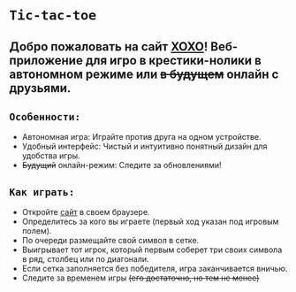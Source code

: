 # `Tic-tac-toe`

## Добро пожаловать на сайт [XOXO](neitoo.github.io/xoxo/ "Tic-tac-toe")! Веб-приложение для игро в крестики-нолики в автономном режиме или ~~в будущем~~ онлайн с друзьями.

## `Особенности:`
+ Автономная игра: Играйте против друга на одном устройстве.
+ Удобный интерфейс: Чистый и интуитивно понятный дизайн для удобства игры.
+ ~~Будущий~~ онлайн-режим: Следите за обновлениями! 

## `Как играть:`
+ Откройте [сайт](neitoo.github.io/xoxo/ "Tic-tac-toe") в своем браузере.
+ Определитесь за кого вы играете (первый ход указан под игровым полем).
+ По очереди размещайте свой символ в сетке.
+ Выигрывает тот игрок, который первым соберет три своих символа в ряд, столбец или по диагонали.
+ Если сетка заполняется без победителя, игра заканчивается вничью.
+ Следите за временем игры ~~(его достаточно, но тем не менее)~~
